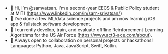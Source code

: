 - 👋 Hi, I’m @samvatsan. I'm a second-year EECS & Public Policy student at MIT! (https://www.linkedin.com/in/sam-srivatsan/) 
- 👀 I’ve done a few ML/data science projects and am now learning iOS app & fullstack software development. 
- 🌱 I currently develop, train, and evaluate offfline Reinforcement Learning Algorithms for the US Air Force (<https://www.act3-ace.com/about>).
- 💞️ Always open to collaboration on personal projects or hackathons! Languages: Python, Java, JavaScript, Swift, Kotlin. 

<!---
samvatsan/samvatsan is a ✨ special ✨ repository because its `README.md` (this file) appears on your GitHub profile.
You can click the Preview link to take a look at your changes.
--->
